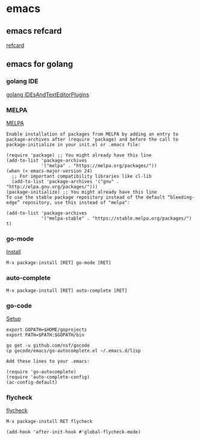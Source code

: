 # emacs
  
## emacs refcard

[refcard](https://www.gnu.org/software/emacs/refcards/pdf/refcard.pdf)

## emacs for golang

### golang IDE

[golang IDEsAndTextEditorPlugins](https://github.com/golang/go/wiki/IDEsAndTextEditorPlugins)

### MELPA

[MELPA](https://melpa.org/#/getting-started)
```
Enable installation of packages from MELPA by adding an entry to package-archives after (require 'package) and before the call to package-initialize in your init.el or .emacs file:

(require 'package) ;; You might already have this line
(add-to-list 'package-archives
             '("melpa" . "https://melpa.org/packages/"))
(when (< emacs-major-version 24)
  ;; For important compatibility libraries like cl-lib
  (add-to-list 'package-archives '("gnu" . "http://elpa.gnu.org/packages/")))
(package-initialize) ;; You might already have this line
To use the stable package repository instead of the default “bleeding-edge” repository, use this instead of "melpa":

(add-to-list 'package-archives
             '("melpa-stable" . "https://stable.melpa.org/packages/") t)
```

### go-mode

[Install](https://github.com/dominikh/go-mode.el#installation)
```
M-x package-install [RET] go-mode [RET]
```

### auto-complete

```
M-x package-install [RET] auto-complete [RET]
```

### go-code

[Setup](https://github.com/nsf/gocode#setup)

```
export GOPATH=$HOME/goprojects
export PATH=$PATH:$GOPATH/bin

go get -u github.com/nsf/gocode
cp gocode/emacs/go-autocomplete.el ~/.emacs.d/lisp

Add these lines to your .emacs:

(require 'go-autocomplete)
(require 'auto-complete-config)
(ac-config-default)
```

### flycheck

[flycheck](https://github.com/flycheck/flycheck)

```
M-x package-install RET flycheck

(add-hook 'after-init-hook #'global-flycheck-mode)
```
